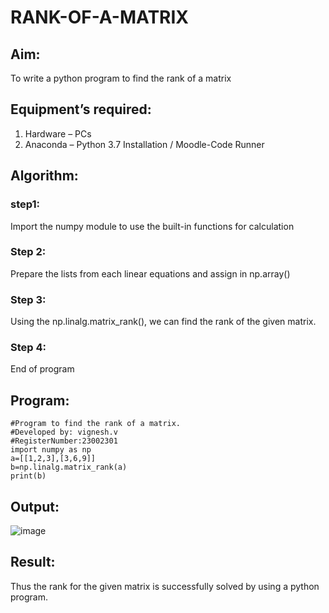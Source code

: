 # RANK-OF-A-MATRIX
## Aim:
To write a python program to find the rank of a matrix
## Equipment’s required:
1. 	Hardware – PCs
2. 	Anaconda – Python 3.7 Installation / Moodle-Code Runner
## Algorithm:

### step1:
Import the numpy module to use the built-in functions for calculation

### Step 2:
Prepare the lists from each linear equations and assign in np.array()

### Step 3:
Using the np.linalg.matrix_rank(), we can find the rank of the given matrix.
### Step 4:
End of program

## Program:
```
#Program to find the rank of a matrix.
#Developed by: vignesh.v
#RegisterNumber:23002301
import numpy as np
a=[[1,2,3],[3,6,9]]
b=np.linalg.matrix_rank(a)
print(b)
```
## Output:
![image](https://github.com/Vigneshv-23/RANK-OF-A-MATRIX/assets/110780412/b0f728fe-3585-408c-8607-cd8a6a5a2788)

## Result:
Thus the rank for the given matrix is successfully solved by  using a python program.

